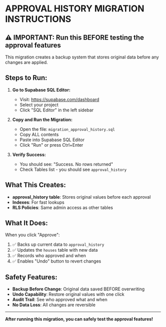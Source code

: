 # APPROVAL HISTORY MIGRATION INSTRUCTIONS

## ⚠️ IMPORTANT: Run this BEFORE testing the approval features

This migration creates a backup system that stores original data before any changes are applied.

## Steps to Run:

1. **Go to Supabase SQL Editor:**
   - Visit: https://supabase.com/dashboard
   - Select your project
   - Click "SQL Editor" in the left sidebar

2. **Copy and Run the Migration:**
   - Open the file: `migration_approval_history.sql`
   - Copy ALL contents
   - Paste into Supabase SQL Editor
   - Click "Run" or press Ctrl+Enter

3. **Verify Success:**
   - You should see: "Success. No rows returned"
   - Check Tables list - you should see `approval_history`

## What This Creates:

- **approval_history table**: Stores original values before each approval
- **Indexes**: For fast lookups
- **RLS Policies**: Same admin access as other tables

## What It Does:

When you click "Approve":
1. ✅ Backs up current data to `approval_history`
2. ✅ Updates the `houses` table with new data
3. ✅ Records who approved and when
4. ✅ Enables "Undo" button to revert changes

## Safety Features:

- **Backup Before Change**: Original data saved BEFORE overwriting
- **Undo Capability**: Restore original values with one click
- **Audit Trail**: See who approved what and when
- **No Data Loss**: All changes are reversible

---

**After running this migration, you can safely test the approval features!**
